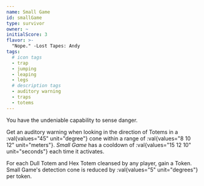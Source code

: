 ```yaml
---
name: Small Game
id: smallGame
type: survivor
owner: ~
initialScore: 3
flavor: >-
  "Nope." -Lost Tapes: Andy
tags:
  # icon tags
  - trap
  - jumping
  - leaping
  - legs
  # description tags
  - auditory warning
  - traps
  - totems
---
```


You have the undeniable capability to sense danger.

Get an auditory warning when looking in the direction of Totems in a :val{values="45" unit="degree"} cone within a range of :val{values="8 10 12" unit="meters"}. _Small Game_ has a cooldown of :val{values="15 12 10" unit="seconds"} each time it activates.

For each Dull Totem and Hex Totem cleansed by any player, gain a Token. Small Game's detection cone is reduced by :val{values="5" unit="degrees"} per token.
